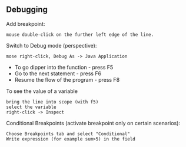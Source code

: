 ## Debugging
Add breakpoint:
```
mouse double-click on the further left edge of the line.
```

Switch to Debug mode (perspective):
```
mose right-click, Debug As -> Java Application
```

- To go dipper into the function - press F5
- Go to the next statement - press F6
- Resume the flow of the program - press F8

To see the value of a variable
```
bring the line into scope (with f5)
select the variable
right-click -> Inspect
```

Conditional Breakpoints (activate breakpoint only on certain scenarios):
```
Choose Breakpoints tab and select "Conditional"
Write expression (for example sum>5) in the field
```
